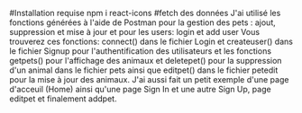 #Installation requise 
npm i react-icons
#fetch des données 
J'ai utilisé les fonctions générées à l'aide de Postman pour la gestion des pets : ajout, suppression et mise à jour 
et pour les users: login et add user
Vous trouverez ces fonctions:
connect() dans le fichier Login et createuser() dans le fichier Signup pour l'authentification des utilisateurs
et les fonctions getpets() pour l'affichage des animaux et deletepet() pour la suppression d'un animal dans le fichier pets ainsi que editpet() dans le fichier petedit pour la mise à jour des animaux.
J'ai aussi fait un petit exemple d'une page d'acceuil (Home) ainsi qu'une page Sign In et une autre Sign Up, page editpet et finalement addpet.


